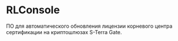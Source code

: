 # RLConsole
ПО для автоматического обновления лицензии корневого центра сертификации на криптошлюзах S-Terra Gate.
